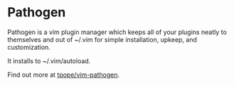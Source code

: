 # Pathogen

Pathogen is a vim plugin manager which keeps all of your plugins neatly
to themselves and out of ~/.vim for simple installation, upkeep, and
customization.

It installs to ~/.vim/autoload.

Find out more at [tpope/vim-pathogen](https://github.com/tpope/vim-pathogen).
